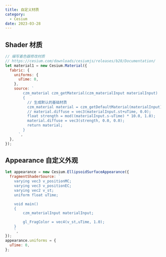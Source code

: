 ```yaml
---
title: 自定义材质
category:
  - Cesium
date: 2023-03-28
---
```


## Shader 材质

```js
// 编写着色器修改材质
// https://cesium.com/downloads/cesiumjs/releases/b28/Documentation/
let material1 = new Cesium.Material({
  fabric: {
    uniforms: {
      uTime: 0,
    },
    source: `
        czm_material czm_getMaterial(czm_materialInput materialInput)
        {
          // 生成默认的基础材质
          czm_material material = czm_getDefaultMaterial(materialInput);
          // material.diffuse = vec3(materialInput.st+uTime, 0.0);
          float strength = mod((materialInput.s-uTime) * 10.0, 1.0);
          material.diffuse = vec3(strength, 0.0, 0.0);
          return material;
        }
      `,
  },
});
```

<div id="cesiumShader"></div>

## Appearance 自定义外观

```js
let appearance = new Cesium.EllipsoidSurfaceAppearance({
  fragmentShaderSource: `
    varying vec3 v_positionMC;
    varying vec3 v_positionEC;
    varying vec2 v_st;
    uniform float uTime;

    void main()
    {
        czm_materialInput materialInput;

        gl_FragColor = vec4(v_st,uTime, 1.0);
    }
    `,
});
appearance.uniforms = {
  uTime: 0,
};
```

<div id="cesiumAppearance"></div>

<script setup>
import {ref,onMounted} from 'vue'
import * as Cesium from 'cesium'
import gsap from 'gsap'
const token = 'eyJhbGciOiJIUzI1NiIsInR5cCI6IkpXVCJ9.eyJqdGkiOiI3ZjRjYTEwNi0zZTljLTRmMjUtYTdlYi0yYjcxNTRmNzEyNDUiLCJpZCI6MTE5MDM1LCJpYXQiOjE2NzkxNDU5NjR9.0I7z7InLhK57lctyV2bUG0vKLryYKhxYEYF0RpEN4Xw'

Cesium.Ion.defaultAccessToken = token
// 设置 cesium 静态资源路径
// // 将 cesium 目录下的 Build/Cesium4 个目录拷贝到该路径
window.CESIUM_BASE_URL = "/Cesium/";

// 设置 cesium 默认视角
// 设置为 China
Cesium.Camera.DEFAULT_VIEW_RECTANGLE = Cesium.Rectangle.fromDegrees(
// 西边的经度
89.5,
// 南边维度
20.4,
// 东边经度
110.4,
// 北边维度
61.2
);

const initShaderViewer = () => {
    const shaderViewer = new Cesium.Viewer("cesiumShader", {
        infoBox:false
    })
    shaderViewer.cesiumWidget.creditContainer.style.display = "none";

      // primivite创建矩形
  // 01-创建几何体
  let rectGeometry = new Cesium.RectangleGeometry({
    rectangle: Cesium.Rectangle.fromDegrees(
      // 西边的经度
      115,
      // 南边维度
      20,
      // 东边经度
      135,
      // 北边维度
      30
    ),
    // 距离表面高度
    height: 0,
    vertexFormat: Cesium.EllipsoidSurfaceAppearance.VERTEX_FORMAT,
  });

  // 02-创建几何体实例
  let instance = new Cesium.GeometryInstance({
    id: "redRect",
    geometry: rectGeometry,
    attributes: {
      color: Cesium.ColorGeometryInstanceAttribute.fromColor(
        Cesium.Color.RED.withAlpha(0.5)
      ),
    },
  });

  let rectGeometry1 = new Cesium.RectangleGeometry({
    rectangle: Cesium.Rectangle.fromDegrees(
      // 西边的经度
      140,
      // 南边维度
      20,
      // 东边经度
      160,
      // 北边维度
      30
    ),
    // 距离表面高度
    height: 1000,
  });

  let instance2 = new Cesium.GeometryInstance({
    id: "blueRect",
    geometry: rectGeometry1,
    attributes: {
      color: Cesium.ColorGeometryInstanceAttribute.fromColor(
        Cesium.Color.BLUE.withAlpha(0.5)
      ),
    },
    vertexFormat: Cesium.EllipsoidSurfaceAppearance.VERTEX_FORMAT,
  });

  // 编写着色器修改材质
  // https://cesium.com/downloads/cesiumjs/releases/b28/Documentation/
  let material1 = new Cesium.Material({
    fabric: {
      uniforms: {
        uTime: 0,
      },
      source: `
        czm_material czm_getMaterial(czm_materialInput materialInput)
        {
          // 生成默认的基础材质
          czm_material material = czm_getDefaultMaterial(materialInput);
          // material.diffuse = vec3(materialInput.st+uTime, 0.0);
          float strength = mod((materialInput.s-uTime) * 10.0, 1.0);
          material.diffuse = vec3(strength, 0.0, 0.0);
          return material;
        }
      `,
    },
  });
    gsap.to(material1.uniforms, {
    uTime: 1,
    duration: 2,
    repeat: -1,
    ease: "linear",
  });
    let appearance = new Cesium.EllipsoidSurfaceAppearance({
    material: material1,
    aboveGround: false,
    translucent: true,
  });
      let primitive = new Cesium.Primitive({
    geometryInstances: [instance, instance2],
    appearance: appearance,
    show: true,
  });
    shaderViewer.scene.primitives.add(primitive);


}

const initAppearanceViewer = () => {

  const appearanceViewer = new Cesium.Viewer("cesiumAppearance", {
    // 是否显示信息窗口
    infoBox: false,
    // terrainProvider: Cesium.createWorldTerrain(),
  });

  // 隐藏logo
  appearanceViewer.cesiumWidget.creditContainer.style.display = "none";


  let material = new Cesium.GridMaterialProperty({
    color: Cesium.Color.YELLOW,
    cellAlpha: 0.2,
    lineCount: new Cesium.Cartesian2(4, 4),
    lineThickness: new Cesium.Cartesian2(4.0, 4.0),
  });



  var rectangle = appearanceViewer.entities.add({
    id: "entityRect",
    rectangle: {
      coordinates: Cesium.Rectangle.fromDegrees(
        // 西边的经度
        90,
        // 南边维度
        20,
        // 东边经度
        110,
        // 北边维度
        30
      ),
      // 设置entity材质，MaterialProperty
      // material: Cesium.Color.RED.withAlpha(0.5),
      material: material,
    },
  });

  // primivite创建矩形
  // 01-创建几何体
  let rectGeometry = new Cesium.RectangleGeometry({
    rectangle: Cesium.Rectangle.fromDegrees(
      // 西边的经度
      115,
      // 南边维度
      20,
      // 东边经度
      135,
      // 北边维度
      30
    ),
    // 距离表面高度
    height: 0,
    vertexFormat: Cesium.EllipsoidSurfaceAppearance.VERTEX_FORMAT,
  });

  // 02-创建几何体实例
  let instance = new Cesium.GeometryInstance({
    id: "redRect",
    geometry: rectGeometry,
    attributes: {
      color: Cesium.ColorGeometryInstanceAttribute.fromColor(
        Cesium.Color.RED.withAlpha(0.5)
      ),
    },
  });

  let rectGeometry1 = new Cesium.RectangleGeometry({
    rectangle: Cesium.Rectangle.fromDegrees(
      // 西边的经度
      140,
      // 南边维度
      20,
      // 东边经度
      160,
      // 北边维度
      30
    ),
    // 距离表面高度
    height: 1000,
  });

  let instance2 = new Cesium.GeometryInstance({
    id: "blueRect",
    geometry: rectGeometry1,
    attributes: {
      color: Cesium.ColorGeometryInstanceAttribute.fromColor(
        Cesium.Color.BLUE.withAlpha(0.5)
      ),
    },
    vertexFormat: Cesium.EllipsoidSurfaceAppearance.VERTEX_FORMAT,
  });

  // 编写着色器修改材质
  // https://cesium.com/downloads/cesiumjs/releases/b28/Documentation/
  let material1 = new Cesium.Material({
    fabric: {
      uniforms: {
        uTime: 0,
      },
      source: `
        czm_material czm_getMaterial(czm_materialInput materialInput)
        {
          // 生成默认的基础材质
          czm_material material = czm_getDefaultMaterial(materialInput);
          // material.diffuse = vec3(materialInput.st+uTime, 0.0);
          float strength = mod((materialInput.st.x-uTime) * 10.0, 1.0);
          material.diffuse = vec3(strength, 0.0, 0.0);
          return material;
        }
      `,
    },
  });


  // 设定几何体都是与地球的椭球体平行
  //假定几何体与地球椭球体平行，就可以在计算大量顶点属性的时候节省内存

  let appearance = new Cesium.EllipsoidSurfaceAppearance({
    fragmentShaderSource: `
    varying vec3 v_positionMC;
    varying vec3 v_positionEC;
    varying vec2 v_st;
    uniform float uTime;

    void main()
    {
        czm_materialInput materialInput;

        gl_FragColor = vec4(v_st,uTime, 1.0);
    }
    `,
  });
  appearance.uniforms = {
    uTime: 0,
  };

  gsap.to(appearance.uniforms, {
    uTime: 1,
    duration: 2,
    repeat: -1,
    yoyo: true,
    ease: "linear",
  });

  // 04-图元
  let primitive = new Cesium.Primitive({
    geometryInstances: [instance, instance2],
    appearance: appearance,
    show: true,
  });
  // 05-添加到viewer
  appearanceViewer.scene.primitives.add(primitive);
}

onMounted(()=>{


    initShaderViewer()
    initAppearanceViewer()


})
</script>
<style>
@import "/Cesium/Widgets/widgets.css";    
</style>
